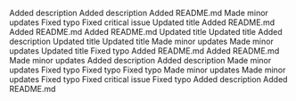 Added description
Added description
Added README.md
Made minor updates
Fixed typo
Fixed critical issue
Updated title
Added README.md
Added README.md
Added README.md
Updated title
Updated title
Added description
Updated title
Updated title
Made minor updates
Made minor updates
Updated title
Fixed typo
Added README.md
Added README.md
Made minor updates
Added description
Added description
Made minor updates
Fixed typo
Fixed typo
Fixed typo
Made minor updates
Made minor updates
Fixed typo
Fixed critical issue
Fixed typo
Added description
Added README.md
